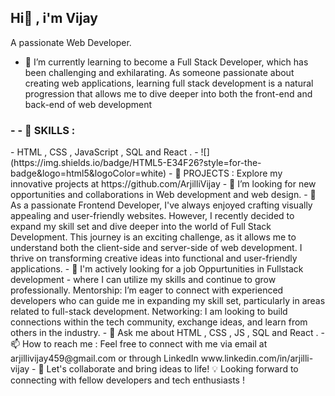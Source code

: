## Hi👋 , i'm Vijay
A passionate Web Developer.

- 🌱 I’m currently learning  to become a Full Stack Developer, which has been challenging and exhilarating. As someone passionate about creating web applications, learning full stack development is a natural progression that allows me to dive deeper into both the front-end and back-end of web development
<h3>- - 🔭 SKILLS : </h3>
  -  HTML , CSS , JavaScript , SQL and React .
  - ![](https://img.shields.io/badge/HTML5-E34F26?style=for-the-badge&logo=html5&logoColor=white)
- 💼 PROJECTS : Explore my innovative projects at https://github.com/ArjilliVijay
- 👯 I’m looking for  new opportunities and collaborations in Web development and web design.
- 🎀 As a passionate Frontend Developer, I've always enjoyed crafting visually appealing and user-friendly websites. However, I recently decided to expand my skill set and dive deeper into the world of Full Stack Development. This journey is an exciting challenge, as it allows me to understand both the client-side and server-side of web development.  I thrive on transforming creative ideas into functional and user-friendly applications.
- 🤔 I'm actively looking for a job Oppurtunities in Fullstack development - where I can utilize my skills and continue to grow professionally.
Mentorship: I’m eager to connect with experienced developers who can guide me in expanding my skill set, particularly in areas related to full-stack development.
Networking: I am looking to build connections within the tech community, exchange ideas, and learn from others in the industry.
- 💬 Ask me about HTML , CSS , JS , SQL and React .
- 📫 How to reach me : Feel free to connect with me via email at arjillivijay459@gmail.com or through LinkedIn www.linkedin.com/in/arjilli-vijay
- 🤝 Let's collaborate and bring ideas to life! 💡
     Looking forward to connecting with fellow developers and tech enthusiasts !
